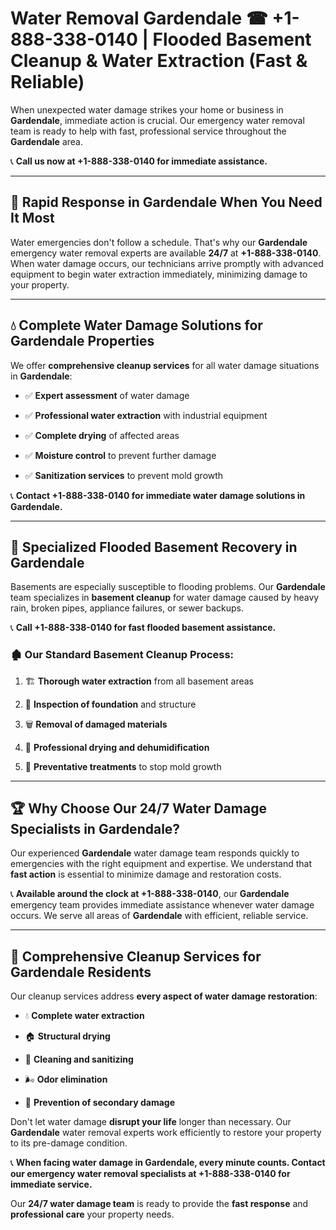 # Water Removal Gardendale ☎ +1-888-338-0140 | Flooded Basement Cleanup & Water Extraction (Fast & Reliable)

When unexpected water damage strikes your home or business in **Gardendale**, immediate action is crucial. Our emergency water removal team is ready to help with fast, professional service throughout the **Gardendale** area. 

📞 **Call us now at +1-888-338-0140 for immediate assistance.**
---
## 🚀 Rapid Response in Gardendale When You Need It Most
Water emergencies don't follow a schedule. That's why our **Gardendale** emergency water removal experts are available **24/7** at **+1-888-338-0140**. When water damage occurs, our technicians arrive promptly with advanced equipment to begin water extraction immediately, minimizing damage to your property.
---
## 💧 Complete Water Damage Solutions for Gardendale Properties
We offer **comprehensive cleanup services** for all water damage situations in **Gardendale**:
- ✅ **Expert assessment** of water damage  
- ✅ **Professional water extraction** with industrial equipment  
- ✅ **Complete drying** of affected areas  
- ✅ **Moisture control** to prevent further damage  
- ✅ **Sanitization services** to prevent mold growth  
📞 **Contact +1-888-338-0140 for immediate water damage solutions in Gardendale.**
---
## 🌊 Specialized Flooded Basement Recovery in Gardendale
Basements are especially susceptible to flooding problems. Our **Gardendale** team specializes in **basement cleanup** for water damage caused by heavy rain, broken pipes, appliance failures, or sewer backups. 
📞 **Call +1-888-338-0140 for fast flooded basement assistance.**
### 🏚️ Our Standard Basement Cleanup Process:
1. 🏗️ **Thorough water extraction** from all basement areas  
2. 🔎 **Inspection of foundation** and structure  
3. 🗑️ **Removal of damaged materials**  
4. 💨 **Professional drying and dehumidification**  
5. 🚫 **Preventative treatments** to stop mold growth  
---
## 🏆 Why Choose Our 24/7 Water Damage Specialists in Gardendale?
Our experienced **Gardendale** water damage team responds quickly to emergencies with the right equipment and expertise. We understand that **fast action** is essential to minimize damage and restoration costs.
📞 **Available around the clock at +1-888-338-0140**, our **Gardendale** emergency team provides immediate assistance whenever water damage occurs. We serve all areas of **Gardendale** with efficient, reliable service.
---
## 🧹 Comprehensive Cleanup Services for Gardendale Residents
Our cleanup services address **every aspect of water damage restoration**:
- 💧 **Complete water extraction**  
- 🏠 **Structural drying**  
- 🧼 **Cleaning and sanitizing**  
- 🌬️ **Odor elimination**  
- 🚫 **Prevention of secondary damage**  
Don't let water damage **disrupt your life** longer than necessary. Our **Gardendale** water removal experts work efficiently to restore your property to its pre-damage condition.
📞 **When facing water damage in Gardendale, every minute counts. Contact our emergency water removal specialists at +1-888-338-0140 for immediate service.**
Our **24/7 water damage team** is ready to provide the **fast response** and **professional care** your property needs.
